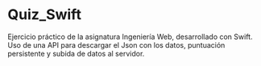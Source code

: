 # Quiz_Swift

Ejercicio práctico de la asignatura Ingeniería Web, desarrollado con Swift. Uso de una API para descargar el Json con los datos, puntuación persistente y subida de datos al servidor.
